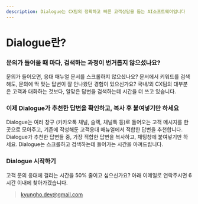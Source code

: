 ```yaml
---
description: Dialogue는 CX팀의 정확하고 빠른 고객상담을 돕는 AI소프트웨어입니다
---
```


# Dialogue란?

### 문의가 들어올 때 마다, 검색하는 과정이 번거롭지 않으셨나요?

문의가 들어오면, 응대 매뉴얼 문서를 스크롤하지 않으셨나요? 문서에서 키워드를 검색해도, 문의에 딱 맞는 답변이 잘 안나왔던 경험이 있으신가요? 국내/외 CX팀의 대부분은 고객과 대화하는 것보다, 알맞은 답변을 검색하는데 시간을 더 쓰고 있습니다.

### 이제 Dialogue가 추천한 답변을 확인하고, 복사 후 붙여넣기만 하세요

Dialogue는 여러 창구 (카카오톡 채널, 슬랙, 채널톡 등)로 들어오는 고객 메시지를 한 곳으로 모아주고, 기존에 작성해둔 고객응대 매뉴얼에서 적합한 답변을 추천합니다. Dialogue가 추천한 답변들 중, 가장 적합한 답변을 복사하고, 채팅창에 붙여넣기만 하세요. Dialogue는 스크롤하고 검색하는데 들어가는 시간을 아껴드립니다.

### Dialogue 시작하기

고객 문의 응대에 걸리는 시간을 50% 줄이고 싶으신가요? 아래 이메일로 연락주시면 6시간 이내에 찾아가겠습니다.

> kyungho.dev@gmail.com



